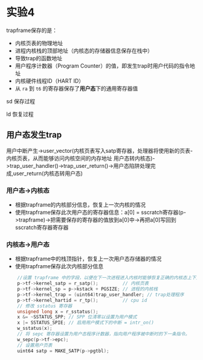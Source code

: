 # 实验4

trapframe保存的是：

- 内核页表的物理地址
- 进程内核栈的顶部地址（内核态的存储器信息保存在栈中）
- 导致trap的函数地址
- 用户程序计数器（Program Counter）的值，即发生trap时用户代码的指令地址
- 内核硬件线程ID（HART ID）
- 从 `ra` 到 `t6` 的寄存器保存了**用户态**下的通用寄存器值

sd 保存过程

ld 恢复过程

## 用户态发生trap

用户中断产生->user_vector(内核页表写入satp寄存器，处理器将使用新的页表-内核页表，从而能够访问内核空间的内存地址 用户态转内核态)->trap_user_handler()->trap_user_return()->用户态陷阱处理完成,user_return(内核态转用户态)

### 用户态->内核态

- 根据trapframe的内核部分信息，恢复上一次内核的情况
- 使用trapframe保存此次用户态的寄存器信息：a[0] = sscratch寄存器(p->trapframe)->把需要保存的寄存器的值放到a[0]中->再把a[0]写回到sscratch寄存器寄存器

### 内核态->用户态

- 根据trapframe中的栈顶指针，恢复上一次用户态存储器的情况
- 使用trapframe保存此次内核部分信息

```c
	//设置 trapframe 中的字段，以便在下一次进程进入内核时能够恢复正确的内核态上下文。
    p->tf->kernel_satp = r_satp();         // 内核页表
    p->tf->kernel_sp = p->kstack + PGSIZE; // 进程的内核栈
    p->tf->kernel_trap = (uint64)trap_user_handler; // trap处理程序
    p->tf->kernel_hartid = r_tp();         // cpu id
    // 修改 sstatus 寄存器
    unsigned long x = r_sstatus();
    x &= ~SSTATUS_SPP; // SPP 位清零以设置为用户模式
    x |= SSTATUS_SPIE; // 启用用户模式下的中断 = intr_on()
    w_sstatus(x);
    // 将 sepc 寄存器设置为用户态程序计数器，指向用户程序被中断时的下一条指令。
    w_sepc(p->tf->epc);
    // 设置用户页表
    uint64 satp = MAKE_SATP(p->pgtbl);
```

